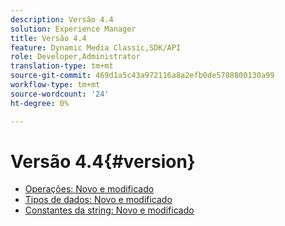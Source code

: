 ```yaml
---
description: Versão 4.4
solution: Experience Manager
title: Versão 4.4
feature: Dynamic Media Classic,SDK/API
role: Developer,Administrator
translation-type: tm+mt
source-git-commit: 469d1a5c43a972116a8a2efb0de5708800130a99
workflow-type: tm+mt
source-wordcount: '24'
ht-degree: 0%

---
```



# Versão 4.4{#version}

* [Operações: Novo e modificado](r-4-4-operations.md)
* [Tipos de dados: Novo e modificado](r-4-4-types.md)
* [Constantes da string: Novo e modificado](r-4-4-string-constants.md)
